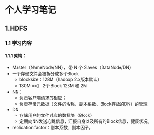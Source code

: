 # 个人学习笔记

## 1.HDFS

### 1.1 学习内容

#### 1.1.1 架构：

- Master（NameNode/NN）， 带 N 个 Slaves（DataNode/DN）
- 一个存储文件会被拆分成多个Block
  - blocksize：128M（hadoop 2.x版本默认）
  - 130M ==》 2个 Block 128M 和 2M
- NN：
  - 负责客户端请求的相应；
  - 负责存储元数据（文件的名称、副本系数、Block存放的DN）的管理
- DN
  - 存储用户的文件对应的数据块（Block）
  - 定期向NN发送心跳信息，汇报自身以及所有的Block信息，健康状况。
- replication factor：副本系数、副本因子。



